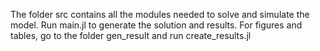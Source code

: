 The folder src contains all the modules needed to solve and simulate the model. Run main.jl to generate the solution and results. For figures and tables, go to the folder gen_result and run create_results.jl

